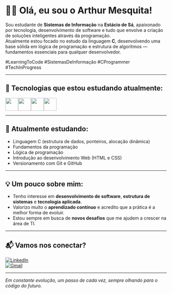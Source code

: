 
# 👨‍💻 Olá, eu sou o Arthur Mesquita!

Sou estudante de **Sistemas de Informação** na **Estácio de Sá**, apaixonado por tecnologia, desenvolvimento de software e tudo que envolve a criação de soluções inteligentes através da programação.  
Atualmente estou focado no estudo da linguagem **C**, desenvolvendo uma base sólida em lógica de programação e estrutura de algoritmos — fundamentos essenciais para qualquer desenvolvedor.

#LearningToCode #SistemasDeInformação #CProgrammer #TechInProgress

---

## 🚀 Tecnologias que estou estudando atualmente:

<div style="display: flex; flex-wrap: wrap;">
  <img src="https://cdn.jsdelivr.net/gh/devicons/devicon/icons/c/c-original.svg" width="40" />
  <img src="https://cdn.jsdelivr.net/gh/devicons/devicon/icons/html5/html5-original.svg" width="40" />
  <img src="https://cdn.jsdelivr.net/gh/devicons/devicon/icons/css3/css3-original.svg" width="40" />
  <img src="https://cdn.jsdelivr.net/gh/devicons/devicon/icons/git/git-original.svg" width="40" />
</div>

---

## 🧠 Atualmente estudando:

- Linguagem C (estrutura de dados, ponteiros, alocação dinâmica)  
- Fundamentos da programação  
- Lógica de programação  
- Introdução ao desenvolvimento Web (HTML e CSS)  
- Versionamento com Git e GitHub  

---

## 💡 Um pouco sobre mim:

- Tenho interesse em **desenvolvimento de software**, **estrutura de sistemas** e **tecnologia aplicada**.  
- Valorizo muito o **aprendizado contínuo** e acredito que a prática é a melhor forma de evoluir.  
- Estou sempre em busca de **novos desafios** que me ajudem a crescer na área de TI.

---

## 📬 Vamos nos conectar?

[![LinkedIn](https://img.shields.io/badge/LinkedIn-Arthur%20Mesquita-0077B5?style=flat&logo=linkedin&logoColor=white)](https://www.linkedin.com/in/arthur-mesquita-07526334a)  
[![Gmail](https://img.shields.io/badge/E--mail-arthurmesquita.dev@gmail.com-red?style=flat&logo=gmail&logoColor=white)](mailto:arthurmesquita.dev@gmail.com)

---

*Em constante evolução, um passo de cada vez, sempre olhando para o código do futuro.*
